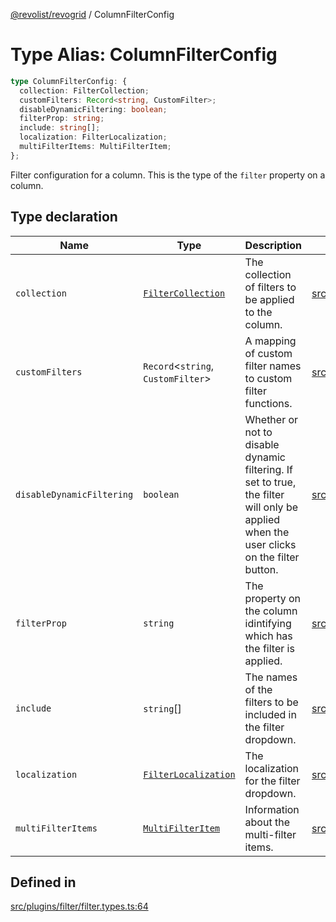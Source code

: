 [@revolist/revogrid](README.md) / ColumnFilterConfig

# Type Alias: ColumnFilterConfig

```ts
type ColumnFilterConfig: {
  collection: FilterCollection;
  customFilters: Record<string, CustomFilter>;
  disableDynamicFiltering: boolean;
  filterProp: string;
  include: string[];
  localization: FilterLocalization;
  multiFilterItems: MultiFilterItem;
};
```

Filter configuration for a column. This is the type of the `filter` property on a column.

## Type declaration

| Name | Type | Description | Defined in |
| ------ | ------ | ------ | ------ |
| `collection` | [`FilterCollection`](TypeAlias.FilterCollection.md) | The collection of filters to be applied to the column. | [src/plugins/filter/filter.types.ts:68](https://github.com/revolist/revogrid/blob/93978cbf92b3c4002586c5528517b1ce86d856d9/src/plugins/filter/filter.types.ts#L68) |
| `customFilters` | `Record`\<`string`, `CustomFilter`\> | A mapping of custom filter names to custom filter functions. | [src/plugins/filter/filter.types.ts:76](https://github.com/revolist/revogrid/blob/93978cbf92b3c4002586c5528517b1ce86d856d9/src/plugins/filter/filter.types.ts#L76) |
| `disableDynamicFiltering` | `boolean` | Whether or not to disable dynamic filtering. If set to true, the filter will only be applied when the user clicks on the filter button. | [src/plugins/filter/filter.types.ts:93](https://github.com/revolist/revogrid/blob/93978cbf92b3c4002586c5528517b1ce86d856d9/src/plugins/filter/filter.types.ts#L93) |
| `filterProp` | `string` | The property on the column idintifying which has the filter is applied. | [src/plugins/filter/filter.types.ts:80](https://github.com/revolist/revogrid/blob/93978cbf92b3c4002586c5528517b1ce86d856d9/src/plugins/filter/filter.types.ts#L80) |
| `include` | `string`[] | The names of the filters to be included in the filter dropdown. | [src/plugins/filter/filter.types.ts:72](https://github.com/revolist/revogrid/blob/93978cbf92b3c4002586c5528517b1ce86d856d9/src/plugins/filter/filter.types.ts#L72) |
| `localization` | [`FilterLocalization`](TypeAlias.FilterLocalization.md) | The localization for the filter dropdown. | [src/plugins/filter/filter.types.ts:84](https://github.com/revolist/revogrid/blob/93978cbf92b3c4002586c5528517b1ce86d856d9/src/plugins/filter/filter.types.ts#L84) |
| `multiFilterItems` | [`MultiFilterItem`](TypeAlias.MultiFilterItem.md) | Information about the multi-filter items. | [src/plugins/filter/filter.types.ts:88](https://github.com/revolist/revogrid/blob/93978cbf92b3c4002586c5528517b1ce86d856d9/src/plugins/filter/filter.types.ts#L88) |

## Defined in

[src/plugins/filter/filter.types.ts:64](https://github.com/revolist/revogrid/blob/93978cbf92b3c4002586c5528517b1ce86d856d9/src/plugins/filter/filter.types.ts#L64)
